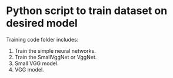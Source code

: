 # Python script to train dataset on desired model
Training code folder includes:
  1. Train the simple neural networks.
  2. Train the SmallVggNet or VggNet.
  3. Small VGG model.
  4. VGG model.
